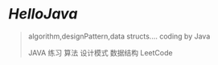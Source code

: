 # *HelloJava*
>algorithm,designPattern,data structs....
>coding by Java
>
>JAVA 练习
>算法 设计模式 数据结构 LeetCode